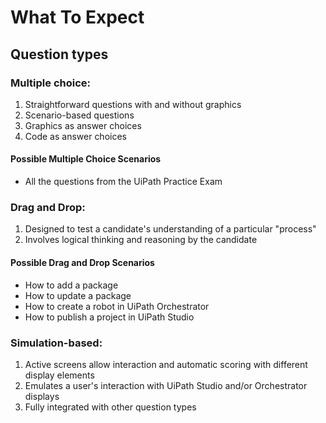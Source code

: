 # What To Expect

## Question types

### Multiple choice:
1. Straightforward questions with and without graphics
2. Scenario-based questions
3. Graphics as answer choices
4. Code as answer choices

#### Possible Multiple Choice Scenarios
* All the questions from the UiPath Practice Exam

### Drag and Drop:
1. Designed to test a candidate's understanding of a particular "process"
2. Involves logical thinking and reasoning by the candidate

#### Possible Drag and Drop Scenarios
* How to add a package
* How to update a package
* How to create a robot in UiPath Orchestrator
* How to publish a project in UiPath Studio

### Simulation-based:
1. Active screens allow interaction and automatic scoring with different display elements
2. Emulates a user's interaction with UiPath Studio and/or Orchestrator displays
3. Fully integrated with other question types
